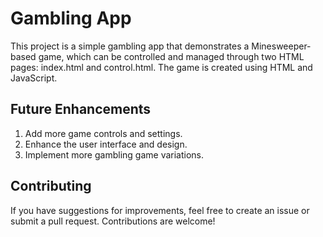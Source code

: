 # Gambling App

This project is a simple gambling app that demonstrates a Minesweeper-based game, which can be controlled and managed through two HTML pages: index.html and control.html. The game is created using HTML and JavaScript.


## Future Enhancements

1. Add more game controls and settings.
2. Enhance the user interface and design.
3. Implement more gambling game variations.

## Contributing

If you have suggestions for improvements, feel free to create an issue or submit a pull request. Contributions are welcome!



